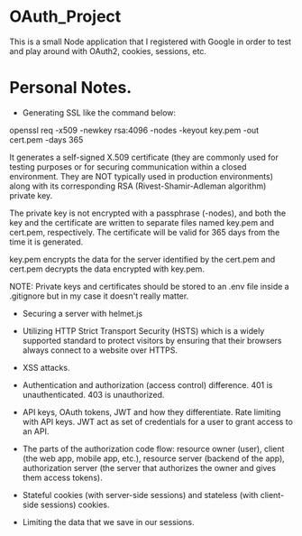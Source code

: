 # OAuth_Project

This is a small Node application that I registered with Google in order to test and play around with OAuth2, cookies, sessions, etc.

# Personal Notes.
 
* Generating SSL like the command below:

openssl req -x509 -newkey rsa:4096 -nodes -keyout key.pem -out cert.pem -days 365

It generates a self-signed X.509 certificate (they are commonly used for testing purposes or for securing communication within a closed environment. They are NOT typically used in production environments) along with its corresponding RSA (Rivest-Shamir-Adleman algorithm) private key.

The private key is not encrypted with a passphrase (-nodes), and both the key and the certificate are written to separate files named key.pem and cert.pem, respectively. The certificate will be valid for 365 days from the time it is generated.

key.pem encrypts the data for the server identified by the cert.pem and cert.pem decrypts the data encrypted with key.pem.

NOTE: Private keys and certificates should be stored to an .env file inside a .gitignore but in my case it doesn't really matter.

* Securing a server with helmet.js 

* Utilizing HTTP Strict Transport Security (HSTS) which is a widely supported standard to protect visitors by ensuring that their browsers always connect to a website over HTTPS.

* XSS attacks.

* Authentication and authorization (access control) difference. 401 is unauthenticated. 403 is unauthorized.

* API keys, OAuth tokens, JWT and how they differentiate. Rate limiting with API keys. JWT act as set of credentials for a user to grant access to an API. 

* The parts of the authorization code flow: resource owner (user), client (the web app, mobile app, etc.), resource server (backend of the app), authorization server (the server that authorizes the owner and gives them access tokens). 

* Stateful cookies (with server-side sessions) and stateless (with client-side sessions) cookies.

* Limiting the data that we save in our sessions.

